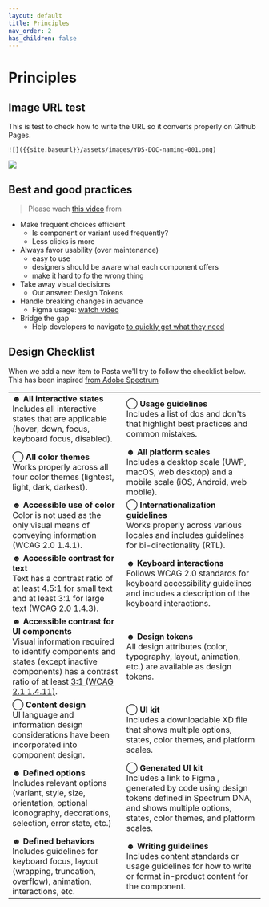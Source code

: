 ```yaml
---
layout: default
title: Principles
nav_order: 2
has_children: false
---
```


# Principles

## Image URL test

This is test to check how to write the URL so it converts properly on Github Pages.

```
![]({{site.baseurl}}/assets/images/YDS-DOC-naming-001.png)
```

![]({{site.baseurl}}/assets/images/YDS-DOC-naming-001.png)


## Best and good practices

> Please wach [this video](https://www.youtube.com/watch?v=3bBWYDvaONY) from 

- Make frequent choices efficient
   - Is component or variant used frequently?
   - Less clicks is more
- Always favor usability (over maintenance)
   - easy to use
   - designers should be aware what each component offers
   - make it hard to fo the wrong thing
- Take away visual decisions
   - Our answer: Design Tokens
- Handle breaking changes in advance
   - Figma usage: [watch video](https://youtu.be/3bBWYDvaONY?t=957)
- Bridge the gap
   - Help developers to navigate [to quickly get what they need](https://youtu.be/3bBWYDvaONY?t=1217)

## Design Checklist 

When we add a new item to Pasta we'll try to follow the checklist below. This has been inspired [from Adobe Spectrum](https://spectrum.adobe.com/page/action-button/#Design-checklist)

|  |  |
| --- | --- |
| ☻ **All interactive states**<br>Includes all interactive states that are applicable (hover, down, focus, keyboard focus, disabled).| ⃝    **Usage guidelines**<br>Includes a list of dos and don'ts that highlight best practices and common mistakes.|
|⃝ **All color themes**<br>Works properly across all four color themes (lightest, light, dark, darkest).| ☻ **All platform scales**<br>Includes a desktop scale (UWP, macOS, web desktop) and a mobile scale (iOS, Android, web mobile).|
| ☻ **Accessible use of color**<br>Color is not used as the only visual means of conveying information (WCAG 2.0 1.4.1).| ⃝  **Internationalization guidelines**<br>Works properly across various locales and includes guidelines for bi-directionality (RTL).|
| ☻ **Accessible contrast for text**<br>Text has a contrast ratio of at least 4.5:1 for small text and at least 3:1 for large text (WCAG 2.0 1.4.3).| ☻ **Keyboard interactions**<br>Follows WCAG 2.0 standards for keyboard accessibility guidelines and includes a description of the keyboard interactions.|
| ☻ **Accessible contrast for UI components**<br>Visual information required to identify components and states (except inactive components) has a contrast ratio of at least [3:1 (WCAG 2.1 1.4.11)](https://spectrum.adobe.com/page/action-button/#Design-checklist).| ☻ **Design tokens**<br>All design attributes (color, typography, layout, animation, etc.) are available as design tokens.|
| ⃝  **Content design**<br>UI language and information design considerations have been incorporated into component design.| ⃝  **UI kit**<br>Includes a downloadable XD file that shows multiple options, states, color themes, and platform scales.|
| ☻  **Defined options**<br>Includes relevant options (variant, style, size, orientation, optional iconography, decorations, selection, error state, etc.)| ⃝  **Generated UI kit**<br>Includes a link to Figma , generated by code using design tokens defined in Spectrum DNA, and shows multiple options, states, color themes, and platform scales.|
| ☻  **Defined behaviors**<br>Includes guidelines for keyboard focus, layout (wrapping, truncation, overflow), animation, interactions, etc.| ☻  **Writing guidelines**<br>Includes content standards or usage guidelines for how to write or format in-product content for the component.|

